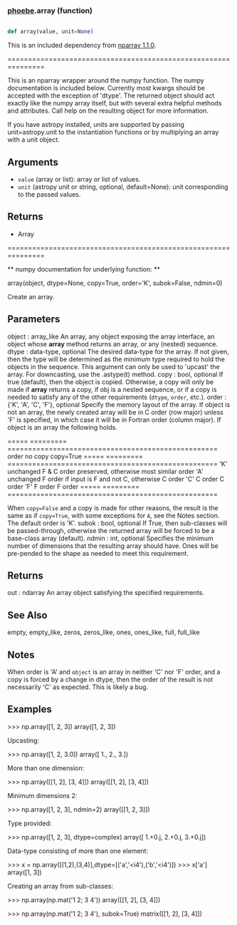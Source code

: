 ### [phoebe](phoebe.md).array (function)


```py

def array(value, unit=None)

```



This is an included dependency from [nparray 1.1.0](https://nparray.readthedocs.io/en/1.1.0/).

===============================================================


This is an nparray wrapper around the numpy function.  The
numpy documentation is included below.  Currently most kwargs
should be accepted with the exception of 'dtype'.  The returned
object should act exactly like the numpy array itself, but with
several extra helpful methods and attributes.  Call help on the
resulting object for more information.

If you have astropy installed, units are supported by passing unit=astropy.unit
to the instantiation functions or by multiplying an array with a unit object.


Arguments
------------
* `value` (array or list): array or list of values.
* `unit` (astropy unit or string, optional, default=None): unit
corresponding to the passed values.

Returns
-----------
* Array


===============================================================

** numpy documentation for underlying function: **

array(object, dtype=None, copy=True, order='K', subok=False, ndmin=0)

Create an array.

Parameters
----------
object : array_like
An array, any object exposing the array interface, an object whose
__array__ method returns an array, or any (nested) sequence.
dtype : data-type, optional
The desired data-type for the array.  If not given, then the type will
be determined as the minimum type required to hold the objects in the
sequence.  This argument can only be used to 'upcast' the array.  For
downcasting, use the .astype(t) method.
copy : bool, optional
If true (default), then the object is copied.  Otherwise, a copy will
only be made if __array__ returns a copy, if obj is a nested sequence,
or if a copy is needed to satisfy any of the other requirements
(`dtype`, `order`, etc.).
order : {'K', 'A', 'C', 'F'}, optional
Specify the memory layout of the array. If object is not an array, the
newly created array will be in C order (row major) unless 'F' is
specified, in which case it will be in Fortran order (column major).
If object is an array the following holds.

===== ========= ===================================================
order  no copy                     copy=True
===== ========= ===================================================
'K'   unchanged F &amp; C order preserved, otherwise most similar order
'A'   unchanged F order if input is F and not C, otherwise C order
'C'   C order   C order
'F'   F order   F order
===== ========= ===================================================

When ``copy=False`` and a copy is made for other reasons, the result is
the same as if ``copy=True``, with some exceptions for `A`, see the
Notes section. The default order is 'K'.
subok : bool, optional
If True, then sub-classes will be passed-through, otherwise
the returned array will be forced to be a base-class array (default).
ndmin : int, optional
Specifies the minimum number of dimensions that the resulting
array should have.  Ones will be pre-pended to the shape as
needed to meet this requirement.

Returns
-------
out : ndarray
An array object satisfying the specified requirements.

See Also
--------
empty, empty_like, zeros, zeros_like, ones, ones_like, full, full_like

Notes
-----
When order is 'A' and `object` is an array in neither 'C' nor 'F' order,
and a copy is forced by a change in dtype, then the order of the result is
not necessarily 'C' as expected. This is likely a bug.

Examples
--------
&gt;&gt;&gt; np.array([1, 2, 3])
array([1, 2, 3])

Upcasting:

&gt;&gt;&gt; np.array([1, 2, 3.0])
array([ 1.,  2.,  3.])

More than one dimension:

&gt;&gt;&gt; np.array([[1, 2], [3, 4]])
array([[1, 2],
[3, 4]])

Minimum dimensions 2:

&gt;&gt;&gt; np.array([1, 2, 3], ndmin=2)
array([[1, 2, 3]])

Type provided:

&gt;&gt;&gt; np.array([1, 2, 3], dtype=complex)
array([ 1.+0.j,  2.+0.j,  3.+0.j])

Data-type consisting of more than one element:

&gt;&gt;&gt; x = np.array([(1,2),(3,4)],dtype=[('a','&lt;i4'),('b','&lt;i4')])
&gt;&gt;&gt; x['a']
array([1, 3])

Creating an array from sub-classes:

&gt;&gt;&gt; np.array(np.mat('1 2; 3 4'))
array([[1, 2],
[3, 4]])

&gt;&gt;&gt; np.array(np.mat('1 2; 3 4'), subok=True)
matrix([[1, 2],
[3, 4]])

